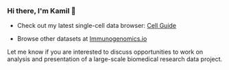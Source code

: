 ### Hi there, I'm Kamil 👋 

- Check out my latest single-cell data browser: [Cell Guide](https://cell.guide)

- Browse other datasets at [Immunogenomics.io](https://immunogenomics.io)

Let me know if you are interested to discuss opportunities to work on analysis
and presentation of a large-scale biomedical research data project.
